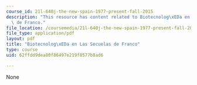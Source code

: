 ```yaml
---
course_id: 21l-640j-the-new-spain-1977-present-fall-2015
description: "This resource has content related to Biotecnolog\xEDa en las secuelas\
  \ de Franco."
file_location: /coursemedia/21l-640j-the-new-spain-1977-present-fall-2015/62ffdd9dea80f86497e219f8577b8ad6_MIT21L_640JF15_BioMadrid.pdf
file_type: application/pdf
layout: pdf
title: "Biotecnolog\xEDa en Las Secuelas de Franco"
type: course
uid: 62ffdd9dea80f86497e219f8577b8ad6

---
```

None